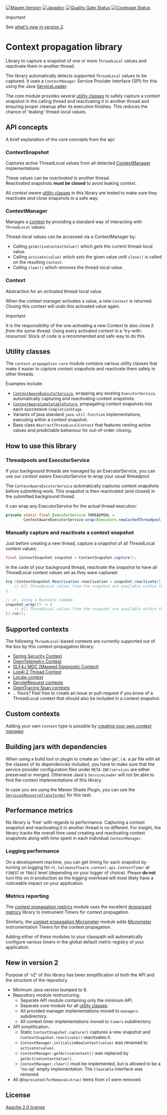 [![Maven Version][maven-img]][maven]
[![Javadoc][javadoc-img]][javadoc]
[![Quality Gate Status](https://sonarcloud.io/api/project_badges/measure?project=talsma-ict_context-propagation&metric=alert_status)](https://sonarcloud.io/summary/new_code?id=talsma-ict_context-propagation)
[![Coverage Status][coveralls-img]][coveralls]

> [!IMPORTANT]
> See [what's new in version 2](#new-in-version-2).

# Context propagation library

Library to capture a snapshot of one or more `ThreadLocal` values and reactivate them in another thread.

The library automatically detects supported `ThreadLocal` values to be captured.
It uses a `ContextManager` Service Provider Interface (SPI) for this using the Java [ServiceLoader].

The core module provides several [utility classes](#utility-classes) to safely capture a context snapshot
in the calling thread and reactivating it in another thread and ensuring proper
cleanup after its execution finishes. This reduces the chance of 'leaking' thread-local
values.

## API concepts

A brief explanation of the core concepts from the api:

### ContextSnapshot

Captures active ThreadLocal values from all detected [ContextManager](#contextmanager) implementations.

These values can be _reactivated_ in another thread.  
Reactivated snapshots **must be closed** to avoid leaking context.

All _context aware_ [utility classes](#utility-classes) in this library are tested
to make sure they reactivate _and_ close snapshots in a safe way.

### ContextManager

Manages a [context](#context) by providing a standard way of interacting with `ThreadLocal` values.

Thread-local values can be accessed via a ContextManager by:

- Calling `getActiveContextValue()` which _gets_ the current thread-local value.
- Calling `activate(value)` which _sets_ the given value until `close()` is called on the resulting `Context`.
- Calling `clear()` which _removes_ the thread-local value.

### Context

Abstraction for an _activated_ thread-local value.

When the context manager activates a value, a new `Context` is returned.
_Closing_ this context will undo this activated value again.

> [!IMPORTANT]
> It is the responsibility of the one activating a new Context to also close it _from the same thread_.
> Using every activated context in a 'try-with-resources' block of code is a recommended and safe way to do this.

## Utility classes

The `context-propagation-core` module contains various utility classes 
that make it easier to capture context snapshots and reactivate them safely in other threads.

Examples include:

- [`ContextAwareExecutorService`][ContextAwareExecutorService], wrapping any existing `ExecutorService`,
  automatically capturing and reactivating context snapshots.
- [`ContextAwareCompletableFuture`][ContextAwareCompletableFuture],
  propagating context snapshots into each successive `CompletionStage`.
- Variants of java standard `java.util.function` implementations,
  executing within a context snapshot.
- Base class `AbstractThreadLocalContext` that features nesting active values and predictable behaviour for out-of-order closing. 

## How to use this library

### Threadpools and ExecutorService

If your background threads are managed by an ExecutorService,
you can use our _context aware_ ExecutorService to wrap your usual threadpool.

The `ContextAwareExcutorService` automatically captures context snapshots before submitting work. 
This snapshot is then reactivated (and closed) in the submitted background thread.  

It can wrap any ExecutorService for the actual thread execution:

```java
private static final ExecutorService THREADPOOL =
        ContextAwareExecutorService.wrap(Executors.newCachedThreadpool());
```

### Manually capture and reactivate a context snapshot

Just before creating a new thread, capture a snapshot of all ThreadLocal context
values:

```java
final ContextSnapshot snapshot = ContextSnapshot.capture();
```

In the code of your background thread, reactivate the snapshot to have all ThreadLocal
context values set as they were captured:

```java
try (ContextSnapshot.Reactivation reactivation = snapshot.reactivate()) {
    // All ThreadLocal values from the snapshot are available within this block
}

// or, using a Runnable lambda:
snapshot.wrap(() -> {
    // All ThreadLocal values from the snapshot are available within this block
}).run();
```

## Supported contexts

The following `ThreadLocal`-based contexts are currently supported
out of the box by this context-propagation library:

- [Spring Security Context]
- [OpenTelemetry Context][opentelemetry context propagation]
- [SLF4J MDC (Mapped Diagnostic Context)][slf4j mdc propagation]
- [Log4j 2 Thread Context][log4j2 thread context propagation]
- [Locale context][locale context]
- [ServletRequest contexts][servletrequest propagation]
- [OpenTracing Span contexts][opentracing span propagation]
- .. _Yours?_
  Feel free to create an issue or pull-request if you know of
  a ThreadLocal context that should also be included in a context snapshot.

## Custom contexts

Adding your own `Context` type is possible
by [creating your own context manager](context-propagation-api/README.md#creating-your-own-context-manager).

## Building jars with dependencies

When using a build tool or plugin to create an 'uber-jar', i.e. a jar file with all
the classes of its dependencies included, you have to make sure that the service
provider configuration files under `META-INF/services` are either preserved or
merged. Otherwise Java's `ServiceLoader` will not be able to find the context
implementations of this library.

In case you are using the Maven Shade Plugin, you can use the
[
`ServicesResourceTransformer`](https://maven.apache.org/plugins/maven-shade-plugin/examples/resource-transformers.html#ServicesResourceTransformer)
for this task.

## Performance metrics

No library is 'free' with regards to performance.
Capturing a context snapshot and reactivating it in another thread is no different.
For insight, the library tracks the overall time used creating and reactivating
context snapshots along with time spent in each individual `ContextManager`.

### Logging performance

On a development machine, you can get timing for each snapshot by turning on logging
for `nl.talsmasoftware.context.api.ContextTimer` at `FINEST` or `TRACE` level
(depending on your logger of choice).
Please **do not** turn this on in production as the logging overhead will most likely
have a noticeable impact on your application.

### Metrics reporting

The [context propagation metrics] module uses the excellent
[dropwizard metrics](https://metrics.dropwizard.io/) library to
instrument Timers for context propagation.

Similarly, the [context propagation Micrometer] module adds [Micrometer]
instrumentation Timers for the context propagation.

Adding either of these modules to your classpath will automatically
configure various timers in the global default metric registry of your application.

## New in version 2

Purpose of 'v2' of this library has been simplification of both the API
and the structure of the repository.

- Minimum Java version bumped to 8.
- Repository module restructuring.
  - Separate API module containing only the minimum API.
  - Separate core module for all [utility classes](#utility-classes).
  - All provided manager implementations moved to `managers` subdirectory.
  - All context timer implementations moved to `timers` subdirectory.
- API simplification. 
  - Static `ContextSnapshot.capture()` captures a new snapshot and `ContextSnapshot.reactivate()` reactivates it.
  - `ContextManager.initializeNewContext(value)` was renamed to `activate(value)`.
  - `ContextManager.getActiveContext()` was replaced by `getActiveContextValue()`.
  - `ContextManager.clear()` must be implemented, but is allowed to be a 'no-op' empty implementation. The `Clearable` interface was removed.
- All `@Deprecated(forRemoval=true)` items from v1 were removed.

## License

[Apache 2.0 license](LICENSE)


[maven-img]: https://img.shields.io/maven-central/v/nl.talsmasoftware.context/context-propagation

[maven]: https://search.maven.org/search?q=g:nl.talsmasoftware.context

[release-img]: https://img.shields.io/github/release/talsma-ict/context-propagation.svg

[release]: https://github.com/talsma-ict/context-propagation/releases

[coveralls-img]: https://coveralls.io/repos/github/talsma-ict/context-propagation/badge.svg

[coveralls]: https://coveralls.io/github/talsma-ict/context-propagation

[javadoc-img]: https://www.javadoc.io/badge/nl.talsmasoftware.context/context-propagation.svg

[javadoc]: https://www.javadoc.io/doc/nl.talsmasoftware.context/context-propagation


[locale context]: managers/context-manager-locale

[log4j2 thread context propagation]: managers/context-manager-log4j2

[opentelemetry context propagation]: managers/context-manager-opentelemetry

[opentracing span propagation]: managers/context-manager-opentracing

[serviceloader]: https://docs.oracle.com/javase/8/docs/api/index.html?java/util/ServiceLoader.html

[servletrequest propagation]: managers/context-manager-servletrequest

[slf4j mdc propagation]: managers/context-manager-slf4j

[spring security context]: managers/context-manager-spring-security

[context propagation metrics]: timers/context-timer-metrics

[context propagation micrometer]: timers/context-timer-micrometer

[micrometer]: https://micrometer.io

[ContextAwareExecutorService]: https://javadoc.io/doc/nl.talsmasoftware.context/context-propagation/latest/nl/talsmasoftware/context/core/concurrent/ContextAwareExecutorService.html

[ContextAwareCompletableFuture]: context-propagation-core/README.md#contextawarecompletablefuture
